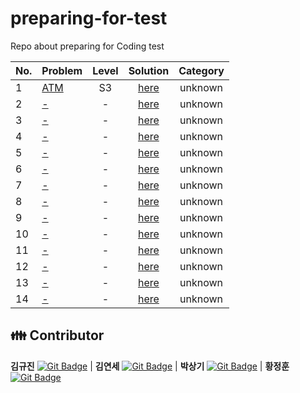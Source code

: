 # preparing-for-test
Repo about preparing for Coding test

|No.|Problem|Level|Solution|Category|
|:---|:---|:---:|:---:|:---:|
|1|[ATM](https://www.acmicpc.net/problem/11399)|S3|[here](./1)|unknown|
|2|[-](link)|-|[here](./2)|unknown|
|3|[-](link)|-|[here](./3)|unknown|
|4|[-](link)|-|[here](./4)|unknown|
|5|[-](link)|-|[here](./5)|unknown|
|6|[-](link)|-|[here](./6)|unknown|
|7|[-](link)|-|[here](./7)|unknown|
|8|[-](link)|-|[here](./8)|unknown|
|9|[-](link)|-|[here](./9)|unknown|
|10|[-](link)|-|[here](./10)|unknown|
|11|[-](link)|-|[here](./11)|unknown|
|12|[-](link)|-|[here](./12)|unknown|
|13|[-](link)|-|[here](./13)|unknown|
|14|[-](link)|-|[here](./14)|unknown|


## 👪 Contributor

**김규진** [![Git Badge](http://img.shields.io/badge/-Github-black?style=flat-square&logo=github)](https://github.com/rolypolyvg295) | **김연세** [![Git Badge](http://img.shields.io/badge/-Github-black?style=flat-square&logo=github)](https://github.com/yskim1014) | **박상기** [![Git Badge](http://img.shields.io/badge/-Github-black?style=flat-square&logo=github)](https://github.com/sangki930) | **황정훈** [![Git Badge](http://img.shields.io/badge/-Github-black?style=flat-square&logo=github)](https://github.com/wjdgns7712)
